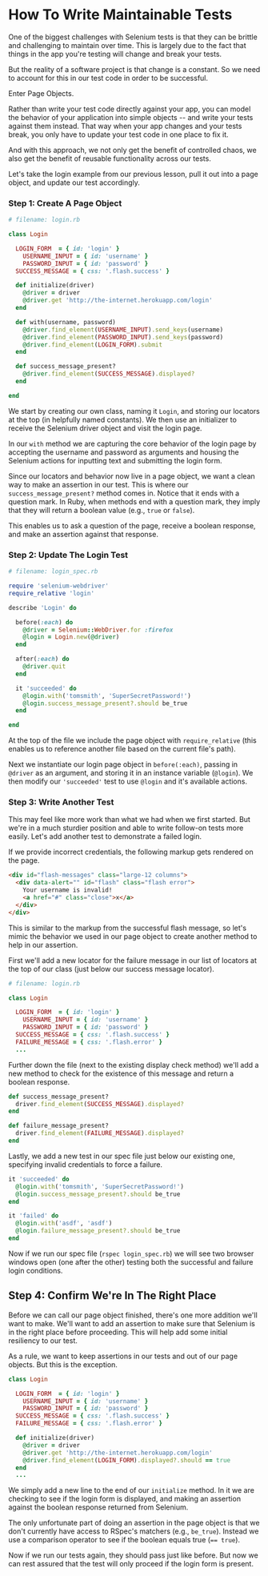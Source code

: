 # How To Write Maintainable Tests

One of the biggest challenges with Selenium tests is that they can be brittle and challenging to maintain over time. This is largely due to the fact that things in the app you're testing will change and break your tests.

But the reality of a software project is that change is a constant. So we need to account for this in our test code in order to be successful.

Enter Page Objects.

Rather than write your test code directly against your app, you can model the behavior of your application into simple objects -- and write your tests against them instead. That way when your app changes and your tests break, you only have to update your test code in one place to fix it.

And with this approach, we not only get the benefit of controlled chaos, we also get the benefit of reusable functionality across our tests.

Let's take the login example from our previous lesson, pull it out into a page object, and update our test accordingly.

### Step 1: Create A Page Object

```ruby
# filename: login.rb

class Login

  LOGIN_FORM  = { id: 'login' }
    USERNAME_INPUT = { id: 'username' }
    PASSWORD_INPUT = { id: 'password' }
  SUCCESS_MESSAGE = { css: '.flash.success' }

  def initialize(driver)
    @driver = driver
    @driver.get 'http://the-internet.herokuapp.com/login'
  end

  def with(username, password)
    @driver.find_element(USERNAME_INPUT).send_keys(username)
    @driver.find_element(PASSWORD_INPUT).send_keys(password)
    @driver.find_element(LOGIN_FORM).submit
  end

  def success_message_present?
    @driver.find_element(SUCCESS_MESSAGE).displayed?
  end

end
```

We start by creating our own class, naming it `Login`, and storing our locators at the top (in helpfully named constants). We then use an initializer to receive the Selenium driver object and visit the login page.

In our `with` method we are capturing the core behavior of the login page by accepting the username and password as arguments and housing the Selenium actions for inputting text and submitting the login form.

Since our locators and behavior now live in a page object, we want a clean way to make an assertion in our test. This is where our `success_message_present?` method comes in. Notice that it ends with a question mark. In Ruby, when methods end with a question mark, they imply that they will return a boolean value (e.g., `true` or `false`).

This enables us to ask a question of the page, receive a boolean response, and make an assertion against that response.

### Step 2: Update The Login Test

```ruby
# filename: login_spec.rb

require 'selenium-webdriver'
require_relative 'login'

describe 'Login' do

  before(:each) do
    @driver = Selenium::WebDriver.for :firefox
    @login = Login.new(@driver)
  end

  after(:each) do
    @driver.quit
  end

  it 'succeeded' do
    @login.with('tomsmith', 'SuperSecretPassword!')
    @login.success_message_present?.should be_true
  end

end
```

At the top of the file we include the page object with `require_relative` (this enables us to reference another file based on the current file's path).

Next we instantiate our login page object in `before(:each)`, passing in `@driver` as an argument, and storing it in an instance variable (`@login`). We then modify our `'succeeded'` test to use `@login` and it's available actions.

### Step 3: Write Another Test

This may feel like more work than what we had when we first started. But we're in a much sturdier position and able to write follow-on tests more easily. Let's add another test to demonstrate a failed login.

If we provide incorrect credentials, the following markup gets rendered on the page.

```html
<div id="flash-messages" class="large-12 columns">
  <div data-alert="" id="flash" class="flash error">
    Your username is invalid!
    <a href="#" class="close">x</a>
  </div>
</div>
```

This is similar to the markup from the successful flash message, so let's mimic the behavior we used in our page object to create another method to help in our assertion.

First we'll add a new locator for the failure message in our list of locators at the top of our class (just below our success message locator).

```ruby
# filename: login.rb

class Login

  LOGIN_FORM  = { id: 'login' }
    USERNAME_INPUT = { id: 'username' }
    PASSWORD_INPUT = { id: 'password' }
  SUCCESS_MESSAGE = { css: '.flash.success' }
  FAILURE_MESSAGE = { css: '.flash.error' }
  ...
```

Further down the file (next to the existing display check method) we'll add a new method to check for the existence of this message and return a boolean response.

```ruby
def success_message_present?
  driver.find_element(SUCCESS_MESSAGE).displayed?
end

def failure_message_present?
  driver.find_element(FAILURE_MESSAGE).displayed?
end
```

Lastly, we add a new test in our spec file just below our existing one, specifying invalid credentials to force a failure.

```ruby
it 'succeeded' do
  @login.with('tomsmith', 'SuperSecretPassword!')
  @login.success_message_present?.should be_true
end

it 'failed' do
  @login.with('asdf', 'asdf')
  @login.failure_message_present?.should be_true
end
```

Now if we run our spec file (`rspec login_spec.rb`) we will see two browser windows open (one after the other) testing both the successful and failure login conditions.


## Step 4: Confirm We're In The Right Place

Before we can call our page object finished, there's one more addition we'll want to make. We'll want to add an assertion to make sure that Selenium is in the right place before proceeding. This will help add some initial resiliency to our test.

As a rule, we want to keep assertions in our tests and out of our page objects. But this is the exception.

```ruby
class Login

  LOGIN_FORM  = { id: 'login' }
    USERNAME_INPUT = { id: 'username' }
    PASSWORD_INPUT = { id: 'password' }
  SUCCESS_MESSAGE = { css: '.flash.success' }
  FAILURE_MESSAGE = { css: '.flash.error' }

  def initialize(driver)
    @driver = driver
    @driver.get 'http://the-internet.herokuapp.com/login'
    @driver.find_element(LOGIN_FORM).displayed?.should == true
  end
  ...
```

We simply add a new line to the end of our `initialize` method. In it we are checking to see if the login form is displayed, and making an assertion against the boolean response returned from Selenium.

The only unfortunate part of doing an assertion in the page object is that we don't currently have access to RSpec's matchers (e.g., `be_true`). Instead we use a comparison operator to see if the boolean equals true (`== true`).

Now if we run our tests again, they should pass just like before. But now we can rest assured that the test will only proceed if the login form is present.
